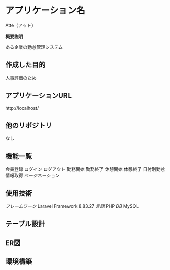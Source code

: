 # アプリケーション名
Atte（アット）

**概要説明**

ある企業の勤怠管理システム
## 作成した目的
人事評価のため
## アプリケーションURL
http://localhost/
## 他のリポジトリ
なし
## 機能一覧
会員登録
ログイン
ログアウト
勤務開始
勤務終了
休憩開始
休憩終了
日付別勤怠情報取得
ページネーション
## 使用技術
_フレームワーク_
Laravel Framework 8.83.27
_言語_
PHP
_DB_
MySQL
## テーブル設計

## ER図

## 環境構築
